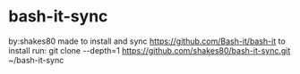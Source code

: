 # bash-it-sync
by:shakes80
made to install and sync https://github.com/Bash-it/bash-it
to install run: 
git clone --depth=1 https://github.com/shakes80/bash-it-sync.git ~/bash-it-sync

